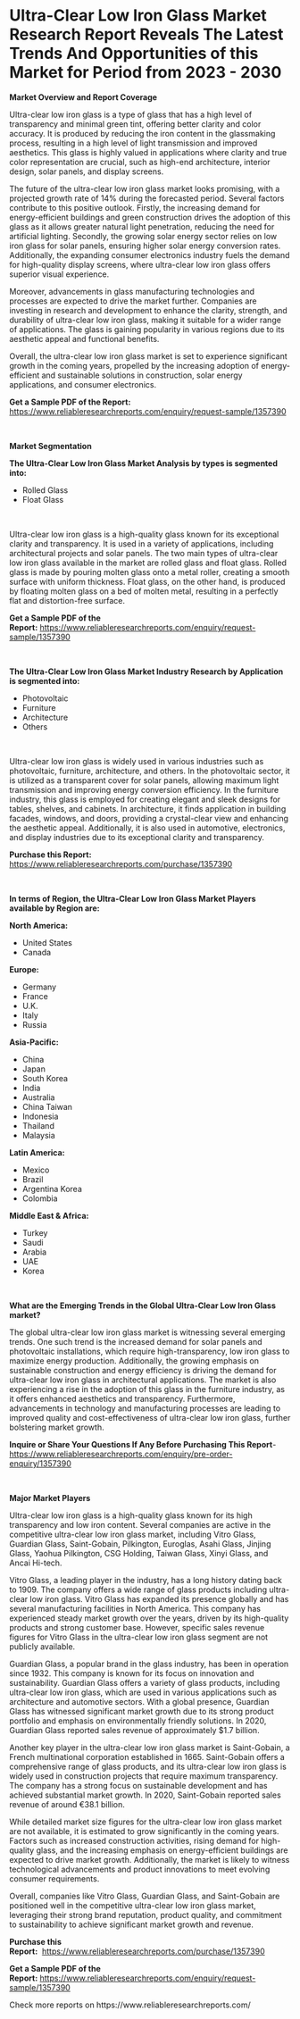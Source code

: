 <p><h1>Ultra-Clear Low Iron Glass Market Research Report Reveals The Latest Trends And Opportunities of this Market for Period from 2023 - 2030</h1></p><p><strong>Market Overview and Report Coverage</strong></p>
<p><p>Ultra-clear low iron glass is a type of glass that has a high level of transparency and minimal green tint, offering better clarity and color accuracy. It is produced by reducing the iron content in the glassmaking process, resulting in a high level of light transmission and improved aesthetics. This glass is highly valued in applications where clarity and true color representation are crucial, such as high-end architecture, interior design, solar panels, and display screens.</p><p>The future of the ultra-clear low iron glass market looks promising, with a projected growth rate of 14% during the forecasted period. Several factors contribute to this positive outlook. Firstly, the increasing demand for energy-efficient buildings and green construction drives the adoption of this glass as it allows greater natural light penetration, reducing the need for artificial lighting. Secondly, the growing solar energy sector relies on low iron glass for solar panels, ensuring higher solar energy conversion rates. Additionally, the expanding consumer electronics industry fuels the demand for high-quality display screens, where ultra-clear low iron glass offers superior visual experience.</p><p>Moreover, advancements in glass manufacturing technologies and processes are expected to drive the market further. Companies are investing in research and development to enhance the clarity, strength, and durability of ultra-clear low iron glass, making it suitable for a wider range of applications. The glass is gaining popularity in various regions due to its aesthetic appeal and functional benefits.</p><p>Overall, the ultra-clear low iron glass market is set to experience significant growth in the coming years, propelled by the increasing adoption of energy-efficient and sustainable solutions in construction, solar energy applications, and consumer electronics.</p></p>
<p><strong>Get a Sample PDF of the Report:</strong> <a href="https://www.reliableresearchreports.com/enquiry/request-sample/1357390">https://www.reliableresearchreports.com/enquiry/request-sample/1357390</a></p>
<p>&nbsp;</p>
<p><strong>Market Segmentation</strong></p>
<p><strong>The Ultra-Clear Low Iron Glass Market Analysis by types is segmented into:</strong></p>
<p><ul><li>Rolled Glass</li><li>Float Glass</li></ul></p>
<p>&nbsp;</p>
<p><p>Ultra-clear low iron glass is a high-quality glass known for its exceptional clarity and transparency. It is used in a variety of applications, including architectural projects and solar panels. The two main types of ultra-clear low iron glass available in the market are rolled glass and float glass. Rolled glass is made by pouring molten glass onto a metal roller, creating a smooth surface with uniform thickness. Float glass, on the other hand, is produced by floating molten glass on a bed of molten metal, resulting in a perfectly flat and distortion-free surface.</p></p>
<p><strong>Get a Sample PDF of the Report:</strong>&nbsp;<a href="https://www.reliableresearchreports.com/enquiry/request-sample/1357390">https://www.reliableresearchreports.com/enquiry/request-sample/1357390</a></p>
<p>&nbsp;</p>
<p><strong>The Ultra-Clear Low Iron Glass Market Industry Research by Application is segmented into:</strong></p>
<p><ul><li>Photovoltaic</li><li>Furniture</li><li>Architecture</li><li>Others</li></ul></p>
<p>&nbsp;</p>
<p><p>Ultra-clear low iron glass is widely used in various industries such as photovoltaic, furniture, architecture, and others. In the photovoltaic sector, it is utilized as a transparent cover for solar panels, allowing maximum light transmission and improving energy conversion efficiency. In the furniture industry, this glass is employed for creating elegant and sleek designs for tables, shelves, and cabinets. In architecture, it finds application in building facades, windows, and doors, providing a crystal-clear view and enhancing the aesthetic appeal. Additionally, it is also used in automotive, electronics, and display industries due to its exceptional clarity and transparency.</p></p>
<p><strong>Purchase this Report:</strong>&nbsp; <a href="https://www.reliableresearchreports.com/purchase/1357390">https://www.reliableresearchreports.com/purchase/1357390</a></p>
<p>&nbsp;</p>
<p><strong>In terms of Region, the Ultra-Clear Low Iron Glass Market Players available by Region are:</strong></p>
<p>
    <p> <strong> North America: </strong>
        <ul>
            <li>United States</li>
            <li>Canada</li>
        </ul>
        </p> 
    <p> <strong> Europe: </strong>
        <ul>
            <li>Germany</li>
            <li>France</li>
            <li>U.K.</li>
            <li>Italy</li>
            <li>Russia</li>
        </ul>
        </p> 
    <p> <strong> Asia-Pacific: </strong>
        <ul>
            <li>China</li>
            <li>Japan</li>
            <li>South Korea</li>
            <li>India</li>
            <li>Australia</li>
            <li>China Taiwan</li>
            <li>Indonesia</li>
            <li>Thailand</li>
            <li>Malaysia</li>
        </ul>
        </p> 
    <p> <strong> Latin America: </strong>
        <ul>
            <li>Mexico</li>
            <li>Brazil</li>
            <li>Argentina Korea</li>
            <li>Colombia</li>
        </ul>
        </p> 
    <p> <strong> Middle East & Africa: </strong>
        <ul>
            <li>Turkey</li>
            <li>Saudi</li>
            <li>Arabia</li>
            <li>UAE</li>
            <li>Korea</li>
        </ul>
    </p>
    </p>
<p>&nbsp;</p>
<p><strong>What are the Emerging Trends in the Global Ultra-Clear Low Iron Glass market?</strong></p>
<p><p>The global ultra-clear low iron glass market is witnessing several emerging trends. One such trend is the increased demand for solar panels and photovoltaic installations, which require high-transparency, low iron glass to maximize energy production. Additionally, the growing emphasis on sustainable construction and energy efficiency is driving the demand for ultra-clear low iron glass in architectural applications. The market is also experiencing a rise in the adoption of this glass in the furniture industry, as it offers enhanced aesthetics and transparency. Furthermore, advancements in technology and manufacturing processes are leading to improved quality and cost-effectiveness of ultra-clear low iron glass, further bolstering market growth.</p></p>
<p><strong>Inquire or Share Your Questions If Any Before Purchasing This Report</strong>- <a href="https://www.reliableresearchreports.com/enquiry/pre-order-enquiry/1357390">https://www.reliableresearchreports.com/enquiry/pre-order-enquiry/1357390</a></p>
<p>&nbsp;</p>
<p><strong>Major Market Players</strong></p>
<p><p>Ultra-clear low iron glass is a high-quality glass known for its high transparency and low iron content. Several companies are active in the competitive ultra-clear low iron glass market, including Vitro Glass, Guardian Glass, Saint-Gobain, Pilkington, Euroglas, Asahi Glass, Jinjing Glass, Yaohua Pilkington, CSG Holding, Taiwan Glass, Xinyi Glass, and Ancai Hi-tech.</p><p>Vitro Glass, a leading player in the industry, has a long history dating back to 1909. The company offers a wide range of glass products including ultra-clear low iron glass. Vitro Glass has expanded its presence globally and has several manufacturing facilities in North America. This company has experienced steady market growth over the years, driven by its high-quality products and strong customer base. However, specific sales revenue figures for Vitro Glass in the ultra-clear low iron glass segment are not publicly available.</p><p>Guardian Glass, a popular brand in the glass industry, has been in operation since 1932. This company is known for its focus on innovation and sustainability. Guardian Glass offers a variety of glass products, including ultra-clear low iron glass, which are used in various applications such as architecture and automotive sectors. With a global presence, Guardian Glass has witnessed significant market growth due to its strong product portfolio and emphasis on environmentally friendly solutions. In 2020, Guardian Glass reported sales revenue of approximately $1.7 billion.</p><p>Another key player in the ultra-clear low iron glass market is Saint-Gobain, a French multinational corporation established in 1665. Saint-Gobain offers a comprehensive range of glass products, and its ultra-clear low iron glass is widely used in construction projects that require maximum transparency. The company has a strong focus on sustainable development and has achieved substantial market growth. In 2020, Saint-Gobain reported sales revenue of around €38.1 billion.</p><p>While detailed market size figures for the ultra-clear low iron glass market are not available, it is estimated to grow significantly in the coming years. Factors such as increased construction activities, rising demand for high-quality glass, and the increasing emphasis on energy-efficient buildings are expected to drive market growth. Additionally, the market is likely to witness technological advancements and product innovations to meet evolving consumer requirements.</p><p>Overall, companies like Vitro Glass, Guardian Glass, and Saint-Gobain are positioned well in the competitive ultra-clear low iron glass market, leveraging their strong brand reputation, product quality, and commitment to sustainability to achieve significant market growth and revenue.</p></p>
<p><strong>Purchase this Report:</strong>&nbsp;&nbsp;<a href="https://www.reliableresearchreports.com/purchase/1357390">https://www.reliableresearchreports.com/purchase/1357390</a></p>
<p></p>
<p><strong>Get a Sample PDF of the Report:</strong>&nbsp;<a href="https://www.reliableresearchreports.com/enquiry/request-sample/1357390">https://www.reliableresearchreports.com/enquiry/request-sample/1357390</a></p>
<p>Check more reports on https://www.reliableresearchreports.com/</p>
